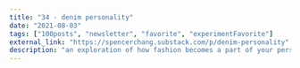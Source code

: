```yaml
---
title: "34 - denim personality"
date: "2021-08-03"
tags: ["100posts", "newsletter", "favorite", "experimentFavorite"]
external_link: "https://spencerchang.substack.com/p/denim-personality"
description: "an exploration of how fashion becomes a part of your personality, why it came to matter so much to me, and rejecting the “uniform” "
---
```

